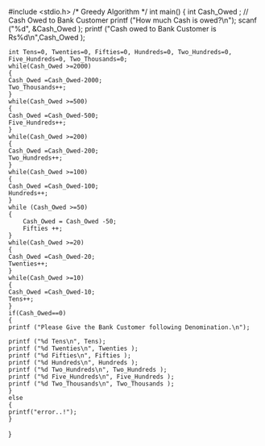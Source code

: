 
#include <stdio.h>
/* Greedy Algorithm */
int main() 
{
   int Cash_Owed ; // Cash Owed to Bank Customer
   printf ("How much Cash is owed?\n");
   scanf ("%d", &Cash_Owed );
   printf ("Cash owed to Bank Customer is Rs%d\n",Cash_Owed );
   
	int Tens=0, Twenties=0, Fifties=0, Hundreds=0, Two_Hundreds=0, Five_Hundreds=0, Two_Thousands=0;
	while(Cash_Owed >=2000)
	{
	Cash_Owed =Cash_Owed-2000;
	Two_Thousands++;
	}
	while(Cash_Owed >=500)
	{
	Cash_Owed =Cash_Owed-500;
	Five_Hundreds++;
	}
	while(Cash_Owed >=200)
	{
	Cash_Owed =Cash_Owed-200;
	Two_Hundreds++;
	}
	while(Cash_Owed >=100)
	{
	Cash_Owed =Cash_Owed-100;
	Hundreds++;
	}
	while (Cash_Owed >=50)
	{
		Cash_Owed = Cash_Owed -50;
		Fifties ++;
	}
	while(Cash_Owed >=20)
	{
	Cash_Owed =Cash_Owed-20;
	Twenties++;
	}
	while(Cash_Owed >=10)
	{
	Cash_Owed =Cash_Owed-10;
	Tens++;
	}
	if(Cash_Owed==0)
	{
	printf ("Please Give the Bank Customer following Denomination.\n");
	
	printf ("%d Tens\n", Tens);
	printf ("%d Twenties\n", Twenties );
	printf ("%d Fifties\n", Fifties );
	printf ("%d Hundreds\n", Hundreds );
	printf ("%d Two_Hundreds\n", Two_Hundreds );
	printf ("%d Five_Hundreds\n", Five_Hundreds );
	printf ("%d Two_Thousands\n", Two_Thousands );
	} 
	else
	{
	printf("error..!");
	}
	
}
